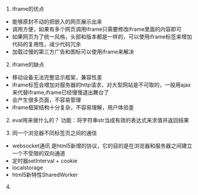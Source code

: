 1. iframe的优点
  - 能够原封不动的把嵌入的网页展示出来
  - 调用方便，如果有多个网页调用iframe只需要修改iframe里面的内容即可
  - 如果网页为了统一风格，头部和版本都是一样的，可以使用iframe标签来增加代码的复用性，减少代码冗余
  - 加载过慢的第三方广告和图标可以使用iframe来解决

2. iframe的缺点
  - 移动设备无法完整显示框架，兼容性差
  - iframe标签会增加对服务器的http请求，对大型网站是不可取的，一般用ajax来代替iframe,iframe已经慢慢退出舞台了
  - 会产生很多页面，不容易管理
  - iframe框架结构十分复杂，不容易理解，用户体验差 

2. eval用来做什么的？
  功能：将字符串str当成有效的表达式来求值并返回结果

3. 同一个浏览器不同标签页之间的通信
  - websocket通讯
   是html5新增的协议，它的目的是在浏览器和服务器之间建立一个不受限的双向通道
  - 定时器setInterval + cookie
  - localstorage
  - html5新特性SharedWorker

4. 
  


  